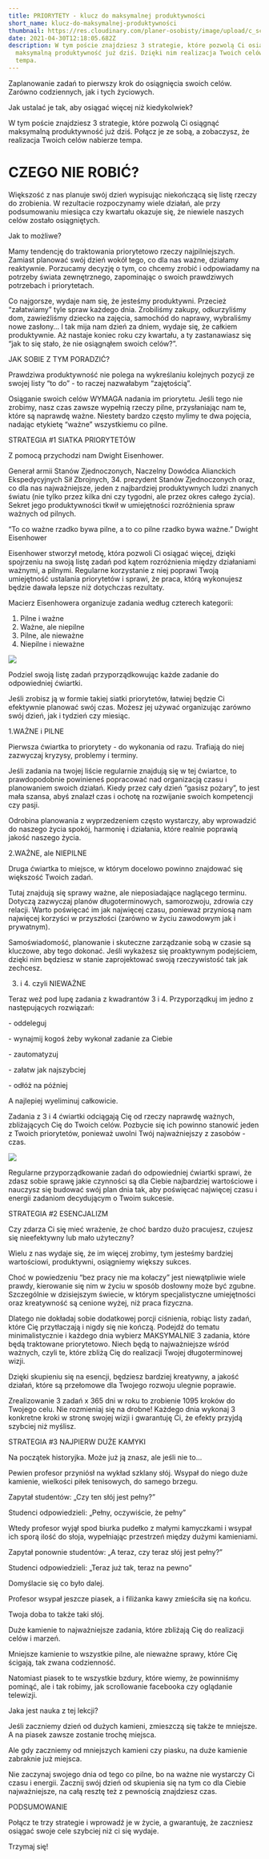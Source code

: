 ```yaml
---
title: PRIORYTETY - klucz do maksymalnej produktywności
short_name: klucz-do-maksymalnej-produktywności
thumbnail: https://res.cloudinary.com/planer-osobisty/image/upload/c_scale,f_auto,q_auto,w_1400/v1619785225/Grafika_do_tekst%C3%B3w_na_bloga_35_jtcjqt.png
date: 2021-04-30T12:18:05.682Z
description: W tym poście znajdziesz 3 strategie, które pozwolą Ci osiągnąć
  maksymalną produktywność już dziś. Dzięki nim realizacja Twoich celów nabierze
  tempa.
---
```

Zaplanowanie zadań to pierwszy krok do osiągnięcia swoich celów. Zarówno codziennych, jak i tych życiowych. 

Jak ustalać je tak, aby osiągać więcej niż kiedykolwiek? 

W tym poście znajdziesz 3 strategie, które pozwolą Ci osiągnąć maksymalną produktywność już dziś. Połącz je ze sobą, a zobaczysz, że realizacja Twoich celów nabierze tempa.

# CZEGO NIE ROBIĆ?

Większość z nas planuje swój dzień wypisując niekończącą się listę rzeczy do zrobienia. W rezultacie rozpoczynamy wiele działań, ale przy podsumowaniu miesiąca czy kwartału okazuje się, że niewiele naszych celów zostało osiągniętych. 

Jak to możliwe? 

Mamy tendencję do traktowania priorytetowo rzeczy najpilniejszych. Zamiast planować swój dzień wokół tego, co dla nas ważne, działamy reaktywnie. Porzucamy decyzję o tym, co chcemy zrobić i odpowiadamy na potrzeby świata zewnętrznego, zapominając o swoich prawdziwych potrzebach i priorytetach.

Co najgorsze, wydaje nam się, że jesteśmy produktywni. Przecież “załatwiamy” tyle spraw każdego dnia. Zrobiliśmy zakupy, odkurzyliśmy dom, zawieźliśmy dziecko na zajęcia, samochód do naprawy, wybraliśmy nowe zasłony… I tak mija nam dzień za dniem, wydaje się, że całkiem produktywnie. Aż nastaje koniec roku czy kwartału, a ty zastanawiasz się “jak to się stało, że nie osiągnąłem swoich celów?”. 

JAK SOBIE Z TYM PORADZIĆ?



Prawdziwa produktywność nie polega na wykreślaniu kolejnych pozycji ze swojej listy “to do” - to raczej nazwałabym “zajętością”. 



Osiąganie swoich celów WYMAGA nadania im priorytetu. Jeśli tego nie zrobimy, nasz czas zawsze wypełnią rzeczy pilne, przysłaniając nam te, które są naprawdę ważne. Niestety bardzo często mylimy te dwa pojęcia, nadając etykietę “ważne” wszystkiemu co pilne. 



STRATEGIA #1 SIATKA PRIORYTETÓW



Z pomocą przychodzi nam Dwight Eisenhower.



Generał armii Stanów Zjednoczonych, Naczelny Dowódca Alianckich Ekspedycyjnych Sił Zbrojnych, 34. prezydent Stanów Zjednoczonych oraz, co dla nas najważniejsze, jeden z najbardziej produktywnych ludzi znanych światu (nie tylko przez kilka dni czy tygodni, ale przez okres całego życia). Sekret jego produktywności tkwił w umiejętności rozróżnienia spraw ważnych od pilnych.



“To co ważne rzadko bywa pilne, a to co pilne rzadko bywa ważne.” Dwight Eisenhower



Eisenhower stworzył metodę, która pozwoli Ci osiągać więcej, dzięki spojrzeniu na swoją listę zadań pod kątem rozróżnienia między działaniami ważnymi, a pilnymi. Regularne korzystanie z niej poprawi Twoją umiejętność ustalania priorytetów i sprawi, że praca, którą wykonujesz będzie dawała lepsze niż dotychczas rezultaty.



Macierz Eisenhowera organizuje zadania według czterech kategorii:



1. Pilne i ważne 
2. Ważne, ale niepilne 
3. Pilne, ale nieważne 
4. Niepilne i nieważne 

![](https://lh5.googleusercontent.com/T9MnizcWtALXYQKNfsXEawAg8qqQLfLSCMZuQUAa4xToDklRrN03ACitdECmgK6ngKV0VirsxLccovyyURAqkTGn0cTQxpezGsJGlHQ7XGqRLDq-U1gO34MVbRGdyDCNmPANPxGA)

Podziel swoją listę zadań przyporządkowując każde zadanie do odpowiedniej ćwiartki.



Jeśli zrobisz ją w formie takiej siatki priorytetów, łatwiej będzie Ci efektywnie planować swój czas. Możesz jej używać organizując zarówno swój dzień, jak i tydzień czy miesiąc.



1.WAŻNE i PILNE



Pierwsza ćwiartka to priorytety - do wykonania od razu. Trafiają do niej zazwyczaj kryzysy, problemy i terminy. 



Jeśli zadania na twojej liście regularnie znajdują się w tej ćwiartce, to prawdopodobnie powinieneś popracować nad organizacją czasu i planowaniem swoich działań. Kiedy przez cały dzień “gasisz pożary”, to jest mała szansa, abyś znalazł czas i ochotę na rozwijanie swoich kompetencji czy pasji. 



Odrobina planowania z wyprzedzeniem często wystarczy, aby wprowadzić do naszego życia spokój, harmonię i działania, które realnie poprawią jakość naszego życia.



2.WAŻNE, ale NIEPILNE



Druga ćwiartka to miejsce, w którym docelowo powinno znajdować się większość Twoich zadań. 



Tutaj znajdują się sprawy ważne, ale nieposiadające naglącego terminu. Dotyczą zazwyczaj planów długoterminowych, samorozwoju, zdrowia czy relacji. Warto poświęcać im jak najwięcej czasu, ponieważ przyniosą nam najwięcej korzyści w przyszłości (zarówno w życiu zawodowym jak i prywatnym).



Samoświadomość, planowanie i skuteczne zarządzanie sobą w czasie są kluczowe, aby tego dokonać. Jeśli wykażesz się proaktywnym podejściem, dzięki nim będziesz w stanie zaprojektować swoją rzeczywistość tak jak zechcesz.



3. i 4. czyli NIEWAŻNE

Teraz weź pod lupę zadania z kwadrantów 3 i 4. Przyporządkuj im jedno z następujących rozwiązań:

\- oddeleguj

\- wynajmij kogoś żeby wykonał zadanie za Ciebie 

\- zautomatyzuj 

\- załatw jak najszybciej 

\- odłóż na później 

A najlepiej wyeliminuj całkowicie. 



Zadania z 3 i 4 ćwiartki odciągają Cię od rzeczy naprawdę ważnych, zbliżających Cię do Twoich celów. Pozbycie się ich powinno stanowić jeden z Twoich priorytetów, ponieważ uwolni Twój najważniejszy z zasobów - czas.



![](https://lh3.googleusercontent.com/2-D3ZfAdrCiuyXhSLxEesky2i23Bx4puSBZWrAflrTnDn60scAPlOJZy0I2SalLzx1OonkAuJhvhOvyozfaKCFSdZibJrKtBHcum2KIuVmmUQmxFwmf8N4TcVjOyjNjfJ-_VflVw)

Regularne przyporządkowanie zadań do odpowiedniej ćwiartki sprawi, że zdasz sobie sprawę jakie czynności są dla Ciebie najbardziej wartościowe i nauczysz się budować swój plan dnia tak, aby poświęcać najwięcej czasu i energii zadaniom decydującym o Twoim sukcesie.



STRATEGIA #2 ESENCJALIZM



Czy zdarza Ci się mieć wrażenie, że choć bardzo dużo pracujesz, czujesz się nieefektywny lub mało użyteczny?



Wielu z nas wydaje się, że im więcej zrobimy, tym jesteśmy bardziej wartościowi, produktywni, osiągniemy większy sukces. 



Choć w powiedzeniu “bez pracy nie ma kołaczy” jest niewątpliwie wiele prawdy, kierowanie się nim w życiu w sposób dosłowny może być zgubne. Szczególnie w dzisiejszym świecie, w którym specjalistyczne umiejętności oraz kreatywność są cenione wyżej, niż praca fizyczna.



Dlatego nie dokładaj sobie dodatkowej porcji ciśnienia, robiąc listy zadań, które Cię przytłaczają i nigdy się nie kończą. Podejdź do tematu minimalistycznie i każdego dnia wybierz MAKSYMALNIE 3 zadania, które będą traktowane priorytetowo. Niech będą to najważniejsze wśród ważnych, czyli te, które zbliżą Cię do realizacji Twojej długoterminowej wizji. 



Dzięki skupieniu się na esencji, będziesz bardziej kreatywny, a jakość działań, które są przełomowe dla Twojego rozwoju ulegnie poprawie. 



Zrealizowanie 3 zadań x 365 dni w roku to zrobienie 1095 kroków do Twojego celu. Nie rozmieniaj się na drobne! Każdego dnia wykonaj 3 konkretne kroki w stronę swojej wizji i gwarantuję Ci, że efekty przyjdą szybciej niż myślisz.



STRATEGIA #3 NAJPIERW DUŻE KAMYKI



Na początek historyjka. Może już ją znasz, ale jeśli nie to...



Pewien profesor przyniósł na wykład szklany słój. Wsypał do niego duże kamienie, wielkości piłek tenisowych, do samego brzegu. 

Zapytał studentów: „Czy ten słój jest pełny?” 

Studenci odpowiedzieli: „Pełny, oczywiście, że pełny” 



Wtedy profesor wyjął spod biurka pudełko z małymi kamyczkami i wsypał ich sporą ilość do słoja, wypełniając przestrzeń między dużymi kamieniami. 

Zapytał ponownie studentów: „A teraz, czy teraz słój jest pełny?”

Studenci odpowiedzieli: „Teraz już tak, teraz na pewno”



Domyślacie się co było dalej. 

Profesor wsypał jeszcze piasek, a i filiżanka kawy zmieściła się na końcu.



Twoja doba to także taki słój. 

Duże kamienie to najważniejsze zadania, które zbliżają Cię do realizacji celów i marzeń. 

Mniejsze kamienie to wszystkie pilne, ale nieważne sprawy, które Cię ścigają, tak zwana codzienność.

Natomiast piasek to te wszystkie bzdury, które wiemy, że powinniśmy pominąć, ale i tak robimy, jak scrollowanie facebooka czy oglądanie telewizji.



Jaka jest nauka z tej lekcji? 

Jeśli zaczniemy dzień od dużych kamieni, zmieszczą się także te mniejsze. A na piasek zawsze zostanie trochę miejsca. 

Ale gdy zaczniemy od mniejszych kamieni czy piasku, na duże kamienie zabraknie już miejsca.



Nie zaczynaj swojego dnia od tego co pilne, bo na ważne nie wystarczy Ci czasu i energii. Zacznij swój dzień od skupienia się na tym co dla Ciebie najważniejsze, na całą resztę też z pewnością znajdziesz czas.



PODSUMOWANIE



Połącz te trzy strategie i wprowadź je w życie, a gwarantuję, że zaczniesz osiągać swoje cele szybciej niż ci się wydaje.



Trzymaj się! 



<!--EndFragment-->